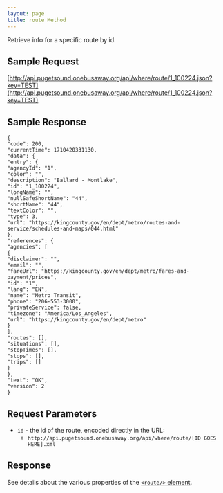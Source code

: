 ```yaml
---
layout: page
title: route Method
---
```


Retrieve info for a specific route by id.

## Sample Request

[http://api.pugetsound.onebusaway.org/api/where/route/1_100224.json?key=TEST](http://api.pugetsound.onebusaway.org/api/where/route/1_100224.json?key=TEST)

## Sample Response

  ```
  {
"code": 200,
"currentTime": 1710420331130,
"data": {
"entry": {
"agencyId": "1",
"color": "",
"description": "Ballard - Montlake",
"id": "1_100224",
"longName": "",
"nullSafeShortName": "44",
"shortName": "44",
"textColor": "",
"type": 3,
"url": "https://kingcounty.gov/en/dept/metro/routes-and-service/schedules-and-maps/044.html"
},
"references": {
"agencies": [
{
"disclaimer": "",
"email": "",
"fareUrl": "https://kingcounty.gov/en/dept/metro/fares-and-payment/prices",
"id": "1",
"lang": "EN",
"name": "Metro Transit",
"phone": "206-553-3000",
"privateService": false,
"timezone": "America/Los_Angeles",
"url": "https://kingcounty.gov/en/dept/metro"
}
],
"routes": [],
"situations": [],
"stopTimes": [],
"stops": [],
"trips": []
}
},
"text": "OK",
"version": 2
}
  ```

## Request Parameters

* `id` - the id of the route, encoded directly in the URL:
    * `http://api.pugetsound.onebusaway.org/api/where/route/[ID GOES HERE].xml`

## Response

See details about the various properties of the [`<route/>` element](/api/where/elements/route).
